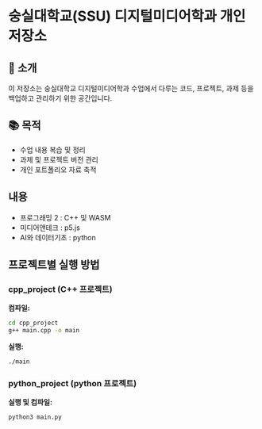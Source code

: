 # 숭실대학교(SSU) 디지털미디어학과 개인 저장소

## 📝 소개
이 저장소는 숭실대학교 디지털미디어학과 수업에서 다루는 코드, 프로젝트, 과제 등을 백업하고 관리하기 위한 공간입니다.

## 📚 목적
- 수업 내용 복습 및 정리
- 과제 및 프로젝트 버전 관리
- 개인 포트폴리오 자료 축적

## 내용
- 프로그래밍 2 : C++ 및 WASM
- 미디어앤테크 : p5.js
- AI와 데이터기초 : python

## 프로젝트별 실행 방법

### cpp_project (C++ 프로젝트)
**컴파일:**
```bash
cd cpp_project
g++ main.cpp -o main
```

**실행:**
```bash
./main
```

### python_project (python 프로젝트)
**실행 및 컴파일:**
```
python3 main.py
```